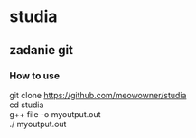 # studia

## zadanie git

### How to use

git clone https://github.com/meowowner/studia \
cd studia \
g++ file -o myoutput.out \
./ myoutput.out
